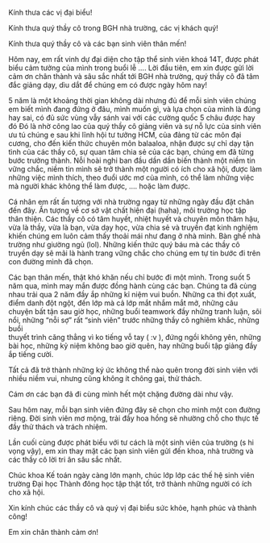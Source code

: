 Kính thưa các vị đại biểu!

Kính thưa quý thầy cô trong BGH nhà trường, các vị khách quý!

Kính thưa quý thầy cô và các bạn sinh viên thân mến!

Hôm nay, em rất vinh dự đại diện cho tập thể sinh viên khoá 14T, được phát biểu cảm tưởng của mình trong buổi lễ .... 
Lời đầu tiên, em xin được gửi lời cảm ơn chân thành và sâu sắc nhất tới BGH nhà trường, quý thầy cô đã tâm đắc giảng dạy,
dìu dắt để chúng em có được ngày hôm nay!

5 năm là một khoảng thời gian không dài nhưng đủ để mỗi sinh viên chúng em biết mình đang đứng ở đâu, 
mình muốn gì, và lựa chọn của mình là đúng hay sai, có đủ sức vùng vẫy sánh vai với các cường quốc 5 châu được hay đó
Đó là nhờ công lao của quý thầy cô giảng viên và sự nỗ lực của sinh viên ưu tú chúng e sau khi lĩnh hội tư tưởng HCM, của đảng từ các môn đại cương, cho đến
kiến thức chuyên môn balaaloa,
nhận được sự chỉ dạy tận tình của các thầy cô, sự quan tâm chia sẻ của các bạn,
chúng em đã từng bước trưởng thành. Nỗi hoài nghi ban đầu dần dần biến thành một niềm tin vững chắc, 
niềm tin mình sẽ trở thành một người có ích cho xã hội, được làm những việc mình thích, theo đuổi ước mơ của mình,
có thể làm những việc mà người khác không thể làm được, .... hoặc làm được.

Cá nhân em rất ấn tượng với nhà trường ngay từ những ngày đầu đặt chân đến đây. 
Ấn tượng về cơ sở vật chất hiện đại (haha), môi trường học tập thân thiện. 
Các thầy cô có tâm huyết, nhiệt huyết và chuyên môn thâm hậu, vừa là thầy, vừa là bạn, vừa dạy học, 
vừa chia sẻ và truyền đạt kinh nghiệm khiến chúng em luôn cảm thấy thoải mái như đang ở nhà mình. Bàn ghế nhà trường như giường ngủ (lol).
Những kiến thức quý báu mà các thầy cô truyền dạy sẽ mãi là hành trang vững chắc cho chúng em tự tin bước đi trên con đường mình đã chọn.

Các bạn thân mến, thật khó khăn nếu chỉ bước đi một mình.
Trong suốt 5 năm qua, mình may mắn được đồng hành cùng các bạn. 
Chúng ta đã cùng nhau trải qua 2 năm đầy ắp những kỉ niệm vui buồn. 
Những ca thi đọt xuất, điểm danh đột ngột, đến lớp mà cả lớp mắt nhắm mắt mở, 
những câu chuyện bất tận sau giờ học, những buổi teamwork đầy những tranh luận, sôi nổi, 
những “nỗi sợ” rất “sinh viên” trước những thầy cô nghiêm khắc, những buổi  
thuyết trình căng thẳng vì ko tiếng vỗ tay ( :v ), đứng ngồi không yên, những bài học, những kỷ niệm không bao giờ quên,
hay những buổi tập giảng đầy ắp tiếng cười.

Tất cả đã trở thành những ký ức không thể nào quên trong đời sinh viên với nhiều niềm vui, nhưng cũng không ít chông gai, thử thách.

Cám ơn các bạn đã đi cùng mình hết một chặng đường dài như vậy.

Sau hôm nay, mỗi bạn sinh viên đứng đây sẽ chọn cho mình một con đường riêng. 
Đời sinh viên mơ mộng, trải đầy hoa hồng sẽ nhường chỗ cho thực tế đầy thử thách và trách nhiệm.

Lần cuối cùng được phát biểu với tư cách là một sinh viên của trường (s hi vọng vậy), 
em xin thay mặt các bạn sinh viên gửi đến khoa, nhà trường và các thầy cô lời tri ân sâu sắc nhất.

Chúc khoa Kế toán ngày càng lớn mạnh, chúc lớp lớp các thế hệ sinh viên trường Đại học Thành đông học tập thật tốt, 
trở thành những người có ích cho xã hội.

Xin kính chúc các thầy cô và quý vị đại biểu sức khỏe, hạnh phúc và thành công!

Em xin chân thành cảm ơn!
